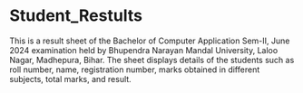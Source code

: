 # Student_Restults
This is a result sheet of the Bachelor of Computer Application Sem-II, June 2024 examination held by Bhupendra Narayan Mandal University, Laloo Nagar, Madhepura, Bihar. The sheet displays details of the students such as roll number, name, registration number, marks obtained in different subjects, total marks, and result.
